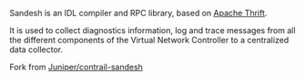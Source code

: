 Sandesh is an IDL compiler and RPC library, based on [Apache
Thrift](http://thrift.apache.org).

It is used to collect diagnostics information, log and trace messages
from all the different components of the Virtual Network Controller to
a centralized data collector.

Fork from [Juniper/contrail-sandesh](https://github.com/Juniper/contrail-sandesh)
